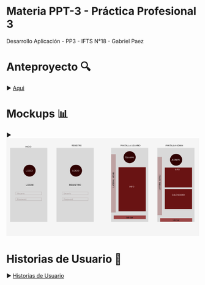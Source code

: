 # Materia PPT-3 - Práctica Profesional 3

Desarrollo Aplicación - PP3 - IFTS N°18 - Gabriel Paez

# Anteproyecto 🔍

▶️ [Aqui](https://docs.google.com/document/d/15aYs1Ur3t_QEg0ozwjMWEl-dOJlb9nTokzHTc_ukgl4/edit#)

# Mockups 📊

▶️ ![img](https://github.com/GABPAEZ/PetSecurytEyes/blob/main/mockups/PROTOTIPO_INICIAL_MOBILE.png)

# Historias de Usuario 📓

▶️ [Historias de Usuario](https://github.com/users/GABPAEZ/projects/1/views/1)
